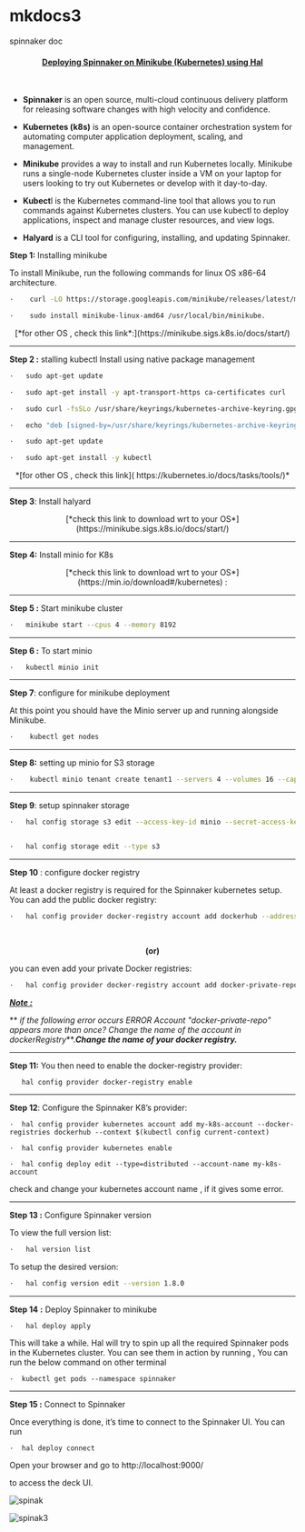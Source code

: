 # mkdocs3
spinnaker doc



####               <h4 style="text-align:center;font-weight: bold;"><u>Deploying Spinnaker on Minikube (Kubernetes) using Hal</u></h4> 

<p>&nbsp;</p>


- **Spinnaker** is an open source, multi-cloud continuous delivery platform for releasing software changes with high velocity and confidence. 
- **Kubernetes (k8s)** is an open-source container orchestration system for automating     computer application deployment, scaling, and management.

- **Minikube** provides a way to install and run Kubernetes locally.     Minikube runs a single-node Kubernetes cluster inside a VM on your laptop     for users looking to try out Kubernetes or develop with it day-to-day.


- **Kubect**l  is the Kubernetes     command-line tool that allows you to run commands against Kubernetes     clusters. You can use kubectl to deploy applications, inspect and manage     cluster resources, and view logs.


- **Halyard**     is a CLI tool for configuring, installing, and updating Spinnaker.



**Step 1:**  Installing minikube 

 To install Minikube, run the following commands for linux OS x86-64 architecture.

```bash
·    curl -LO https://storage.googleapis.com/minikube/releases/latest/minikube-linux-amd64 

·    sudo install minikube-linux-amd64 /usr/local/bin/minikube.
```

<center>[*for other OS , check this link*:](https://minikube.sigs.k8s.io/docs/start/) </center>

---



**Step 2 :** stalling kubectl   Install using native package management

```bash
·   sudo apt-get update

·   sudo apt-get install -y apt-transport-https ca-certificates curl

·   sudo curl -fsSLo /usr/share/keyrings/kubernetes-archive-keyring.gpg https://packages.cloud.google.com/apt/doc/apt-key.gpg

·   echo "deb [signed-by=/usr/share/keyrings/kubernetes-archive-keyring.gpg] https://apt.kubernetes.io/ kubernetes-xenial main" | sudo tee /etc/apt/sources.list.d/kubernetes.list

·   sudo apt-get update

·   sudo apt-get install -y kubectl
```

<center>*[for other OS , check this link]( https://kubernetes.io/docs/tasks/tools/)*</center>

---



**Step 3**: Install halyard

<center> [*check this link to download wrt to your OS*](https://minikube.sigs.k8s.io/docs/start/)</center> 

---



**Step 4:** Install minio for K8s

<center> [*check this link to download wrt to your OS*](https://min.io/download#/kubernetes) : </center>

---



**Step 5 :** Start minikube cluster

```bash
·   minikube start --cpus 4 --memory 8192
```

---



**Step 6 :** To start minio

```
·   kubectl minio init      
```



---



**Step 7**: configure for minikube deployment

At this point you should have the Minio server up and running alongside Minikube.

```bash
·    kubectl get nodes
```

---




**Step 8:** setting up minio for S3 storage 

```bash
·    kubectl minio tenant create tenant1 --servers 4 --volumes 16 --capacity 16Ti
```

----




**Step 9**: setup spinnaker storage



```bash
·   hal config storage s3 edit --access-key-id minio --secret-access-key --region us-east-1 --endpoint http://127.0.0.1:9000


·   hal config storage edit --type s3
```



----




**Step 10** : configure docker registry 

 

At least a docker registry is required for the Spinnaker kubernetes setup. You can add the public docker registry:

```bash
·   hal config provider docker-registry account add dockerhub --address index.docker.io --repositories library/nginx
```



​                                  <center>**(or)**</center>

 you can even add your private Docker registries:

```bash
·   hal config provider docker-registry account add docker-private-repo --address https://my-private-docker-repo.example.com --username myuser --password
```


 **<u>*Note :*</u>**

** *if the following error occurs ERROR Account "docker-private-repo" appears more than once? Change the name of the account in dockerRegistry***.***Change the name of your docker registry.***

-----



**Step 11:** You then need to enable the docker-registry provider:



```
   hal config provider docker-registry enable
```



----



 **Step 12**: Configure the Spinnaker K8’s provider:

```
·  hal config provider kubernetes account add my-k8s-account --docker-registries dockerhub --context $(kubectl config current-context)

·  hal config provider kubernetes enable

·  hal config deploy edit --type=distributed --account-name my-k8s-account
```



check and change your kubernetes account name , if it gives some error.

----



**Step 13 :** Configure Spinnaker version

 To view the full version list:

```bash
·   hal version list
```



To setup the desired version:

```bash
·   hal config version edit --version 1.8.0
```

---



 **Step 14** **:** Deploy Spinnaker to minikube



```
·   hal deploy apply                
```



 This will take a while. Hal will try to spin up all the required Spinnaker pods in the Kubernetes cluster.
 You can see them in action by running , You can run the below command on other terminal

```
·  kubectl get pods --namespace spinnaker
```



----



 **Step 15 :** Connect to Spinnaker



Once everything is done, it’s time to connect to the Spinnaker UI. You can run 

```
·  hal deploy connect                       
```

Open your browser and go to http://localhost:9000/

 to access the deck UI.



![spinak](C:\Users\AP086540\pro\mypro\docs\img\spinak.png)





![spinak3](https://spinnaker.io/docs/guides/user/pipeline/managing-pipelines/images/pipelines-tab.png)

 

 